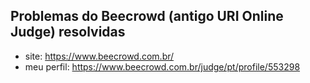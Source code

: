 ## Problemas do Beecrowd (antigo URI Online Judge) resolvidas
- site: https://www.beecrowd.com.br/
- meu perfil: https://www.beecrowd.com.br/judge/pt/profile/553298
